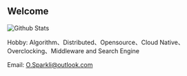 ## Welcome

![Github Stats](https://github-readme-stats.vercel.app/api?username=luoyuctl&show_icons=true)

Hobby: Algorithm、Distributed、Opensource、Cloud Native、Overclocking、Middleware and Search Engine<br>

Email: O.Sparkli@outlook.com 

